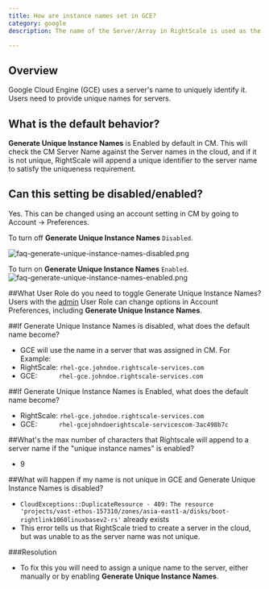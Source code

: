 ```yaml
---
title: How are instance names set in GCE?
category: google
description: The name of the Server/Array in RightScale is used as the instance name in those clouds, after it's been sanitized per cloud limitations.

---
```


## Overview

Google Cloud Engine (GCE) uses a server's name to uniquely identify it. Users need to provide unique names for servers. 

## What is the default behavior?
 **Generate Unique Instance Names** is Enabled by default in CM. This will check the CM Server Name against the Server names in the cloud, and if it is not unique, RightScale will append a unique identifier to the server name to satisfy the uniqueness requirement.

## Can this setting be disabled/enabled?

Yes.  This can be changed using an account setting in CM by going to Account -> Preferences.  

To turn off **Generate Unique Instance Names** `Disabled`.  

![faq-generate-unique-instance-names-disabled.png](/img/faq-generate-unique-instance-names-disabled.png)

To turn on **Generate Unique Instance Names**
`Enabled`. 
![faq-generate-unique-instance-names-enabled.png](/img/faq-generate-unique-instance-names-enabled.png)

##What User Role do you need to toggle Generate Unique Instance Names?
 Users with the [admin](/cm/ref/user_roles.html#-admin) User Role can change options in Account Preferences, including **Generate Unique Instance Names**.

##If Generate Unique Instance Names is disabled, what does the default name become?
* GCE will use the name in a server that was assigned in CM. For Example:
* RightScale: `rhel-gce.johndoe.rightscale-services.com`
* GCE: &nbsp; &nbsp; &nbsp; &nbsp; &nbsp; `rhel-gce.johndoe.rightscale-services.com`

##If Generate Unique Instance Names is Enabled, what does the default name become?
 * RightScale:  `rhel-gce.johndoe.rightscale-services.com`   
 * GCE: &nbsp; &nbsp; &nbsp; &nbsp; &nbsp; `rhel-gcejohndoerightscale-servicescom-3ac498b7c`
 
##What's the max number of characters that Rightscale will append to a server name if the "unique instance names" is enabled?
 * 9

##What will happen if my name is not unique in GCE and Generate Unique Instance Names is disabled?
 * `CloudExceptions::DuplicateResource - 409:` `The resource 'projects/vast-ethos-157310/zones/asia-east1-a/disks/boot-rightlink1060linuxbasev2-rs'` already exists
 * This error tells us that RightScale tried to create a server in the cloud, but was unable to as the server name was not unique.

###Resolution
 * To fix this you will need to assign a unique name to the server, either manually or by enabling **Generate Unique Instance Names**.
